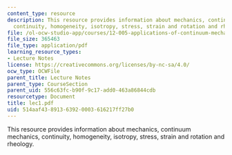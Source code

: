 ```yaml
---
content_type: resource
description: This resource provides information about mechanics, continuum mechanics,
  continuity, homogeneity, isotropy, stress, strain and rotation and rheology.
file: /ol-ocw-studio-app/courses/12-005-applications-of-continuum-mechanics-to-earth-atmospheric-and-planetary-sciences-spring-2006/514aaf43891363920003616217ff27b0_lec1.pdf
file_size: 365463
file_type: application/pdf
learning_resource_types:
- Lecture Notes
license: https://creativecommons.org/licenses/by-nc-sa/4.0/
ocw_type: OCWFile
parent_title: Lecture Notes
parent_type: CourseSection
parent_uid: 556c63fc-b90f-9c17-add0-463a86844cdb
resourcetype: Document
title: lec1.pdf
uid: 514aaf43-8913-6392-0003-616217ff27b0
---
```

This resource provides information about mechanics, continuum mechanics, continuity, homogeneity, isotropy, stress, strain and rotation and rheology.